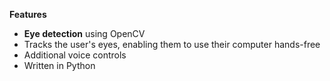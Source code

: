 **Features**
- <i class="fas fa-brain"></i> **Eye detection** using OpenCV
- <i class="fas fa-eye"></i> Tracks the user's eyes, enabling them to use their computer hands-free
- <i class="fas fa-microphone"></i> Additional voice controls
- <i class="fab fa-python"></i> Written in Python